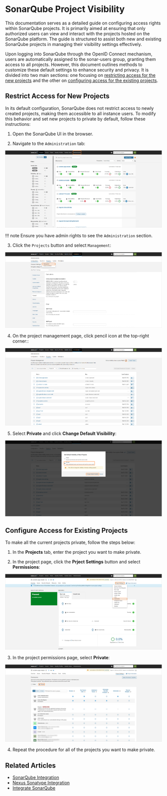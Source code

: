 # SonarQube Project Visibility

This documentation serves as a detailed guide on configuring access rights within SonarQube projects. It is primarily aimed at ensuring that only authorized users can view and interact with the projects hosted on the SonarQube platform. The guide is structured to assist both new and existing SonarQube projects in managing their visibility settings effectively.

Upon logging into SonarQube through the OpenID Connect mechanism, users are automatically assigned to the sonar-users group, granting them access to all projects. However, this document outlines methods to customize these default settings to enhance security and privacy. It is divided into two main sections: one focusing on [restricting access for the new projects](#restrict-access-for-the-new-projects) and the other on [configuring access for the existing projects](#configure-access-for-existing-projects).

## Restrict Access for New Projects

In its default configuration, SonarQube does not restrict access to newly created projects, making them accessible to all instance users. To modify this behavior and set new projects to private by default, follow these instructions:

1. Open the SonarQube UI in the browser.

2. Navigate to the `Administration` tab:

  ![Nexus user settings](../assets/operator-guide/sonar_administration.png "Nexus user settings")

  !!! note
      Ensure you have admin rights to see the `Administration` section.

3. Click the `Projects` button and select `Management`:

  ![Nexus user settings](../assets/operator-guide/sonar_projects_management.png "Nexus user settings")

4. On the project management page, click pencil icon at the top-right corner::

  ![Nexus user settings](../assets/operator-guide/sonar_pencil.png "Nexus user settings")

5. Select **Private** and click **Change Default Visibility**:

  ![Nexus user settings](../assets/operator-guide/sonar_private_visibility.png "Nexus user settings")

## Configure Access for Existing Projects

To make all the current projects private, follow the steps below:

1. In the **Projects** tab, enter the project you want to make private.

2. In the project page, click the **Prject Settings** button and select **Permissions**:

  ![Nexus user settings](../assets/operator-guide/sonar_project_permissions.png "Nexus user settings")

3. In the project permissions page, select **Private**:

  ![Nexus user settings](../assets/operator-guide/sonar_project_private_permissions.png "Nexus user settings")

4. Repeat the procedure for all of the projects you want to make private.

## Related Articles

* [SonarQube Integration](sonarqube.md)
* [Nexus Sonatype Integration](nexus-sonatype.md)
* [Integrate SonarQube](../quick-start/integrate-sonarcloud.md)
